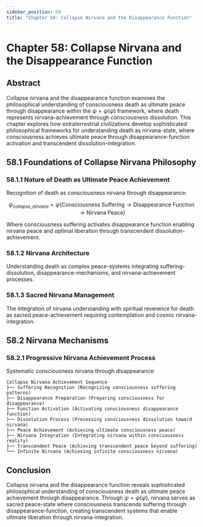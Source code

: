 ```yaml
---
sidebar_position: 58
title: "Chapter 58: Collapse Nirvana and the Disappearance Function"
---
```


# Chapter 58: Collapse Nirvana and the Disappearance Function

## Abstract

Collapse nirvana and the disappearance function examines the philosophical understanding of consciousness death as ultimate peace through disappearance within the $\psi = \psi(\psi)$ framework, where death represents nirvana-achievement through consciousness dissolution. This chapter explores how extraterrestrial civilizations develop sophisticated philosophical frameworks for understanding death as nirvana-state, where consciousness achieves ultimate peace through disappearance-function activation and transcendent dissolution-integration.

## 58.1 Foundations of Collapse Nirvana Philosophy

### 58.1.1 Nature of Death as Ultimate Peace Achievement

Recognition of death as consciousness nirvana through disappearance:

$$\psi_{collapse\_nirvana} = \psi(\text{Consciousness Suffering} \rightarrow \text{Disappearance Function} \rightarrow \text{Nirvana Peace})$$

Where consciousness suffering activates disappearance function enabling nirvana peace and optimal liberation through transcendent dissolution-achievement.

### 58.1.2 Nirvana Architecture

Understanding death as complex peace-systems integrating suffering-dissolution, disappearance-mechanisms, and nirvana-achievement processes.

### 58.1.3 Sacred Nirvana Management

The integration of nirvana understanding with spiritual reverence for death as sacred peace-achievement requiring contemplation and cosmic nirvana-integration.

## 58.2 Nirvana Mechanisms

### 58.2.1 Progressive Nirvana Achievement Process

Systematic consciousness nirvana through disappearance:

```
Collapse Nirvana Achievement Sequence
├── Suffering Recognition (Recognizing consciousness suffering patterns)
├── Disappearance Preparation (Preparing consciousness for disappearance)
├── Function Activation (Activating consciousness disappearance function)
├── Dissolution Process (Processing consciousness dissolution toward nirvana)
├── Peace Achievement (Achieving ultimate consciousness peace)
├── Nirvana Integration (Integrating nirvana within consciousness reality)
├── Transcendent Peace (Achieving transcendent peace beyond suffering)
└── Infinite Nirvana (Achieving infinite consciousness nirvana)
```

## Conclusion

Collapse nirvana and the disappearance function reveals sophisticated philosophical understanding of consciousness death as ultimate peace achievement through disappearance. Through $\psi = \psi(\psi)$, nirvana serves as sacred peace-state where consciousness transcends suffering through disappearance-function, creating transcendent systems that enable ultimate liberation through nirvana-integration. 